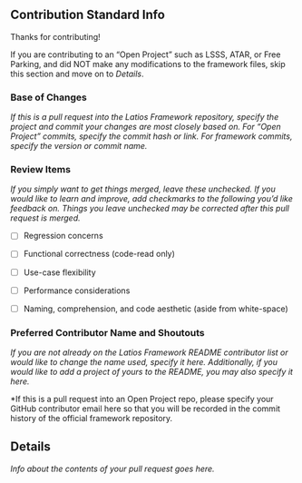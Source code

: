 ## Contribution Standard Info

Thanks for contributing!

If you are contributing to an “Open Project” such as LSSS, ATAR, or Free
Parking, and did NOT make any modifications to the framework files, skip this
section and move on to *Details*.

### Base of Changes

*If this is a pull request into the Latios Framework repository, specify the
project and commit your changes are most closely based on. For “Open Project”
commits, specify the commit hash or link. For framework commits, specify the
version or commit name.*

### Review Items

*If you simply want to get things merged, leave these unchecked. If you would
like to learn and improve, add checkmarks to the following you’d like feedback
on. Things you leave unchecked may be corrected after this pull request is
merged.*

- [ ] Regression concerns

- [ ] Functional correctness (code-read only)

- [ ] Use-case flexibility

- [ ] Performance considerations

- [ ] Naming, comprehension, and code aesthetic (aside from white-space)

### Preferred Contributor Name and Shoutouts

*If you are not already on the Latios Framework README contributor list or would
like to change the name used, specify it here. Additionally, if you would like
to add a project of yours to the README, you may also specify it here.*

*If this is a pull request into an Open Project repo, please specify your GitHub
contributor email here so that you will be recorded in the commit history of the
official framework repository.

## Details

*Info about the contents of your pull request goes here.*
